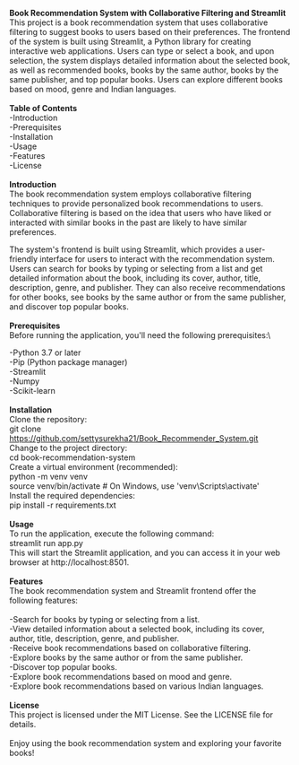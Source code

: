 **Book Recommendation System with Collaborative Filtering and Streamlit**\
This project is a book recommendation system that uses collaborative filtering to suggest books to users based on their preferences. The frontend of the system is built using Streamlit, a Python library for creating interactive web applications. Users can type or select a book, and upon selection, the system displays detailed information about the selected book, as well as recommended books, books by the same author, books by the same publisher, and top popular books. Users can explore different books based on mood, genre and Indian languages.\
\
**Table of Contents**\
-Introduction\
-Prerequisites\
-Installation\
-Usage\
-Features\
-License\
\
**Introduction**\
The book recommendation system employs collaborative filtering techniques to provide personalized book recommendations to users. Collaborative filtering is based on the idea that users who have liked or interacted with similar books in the past are likely to have similar preferences.

The system's frontend is built using Streamlit, which provides a user-friendly interface for users to interact with the recommendation system. Users can search for books by typing or selecting from a list and get detailed information about the book, including its cover, author, title, description, genre, and publisher. They can also receive recommendations for other books, see books by the same author or from the same publisher, and discover top popular books.\
\
**Prerequisites**\
Before running the application, you'll need the following prerequisites:\

-Python 3.7 or later\
-Pip (Python package manager)\
-Streamlit\
-Numpy\
-Scikit-learn\
\
**Installation**\
Clone the repository:\
git clone https://github.com/settysurekha21/Book_Recommender_System.git   \
Change to the project directory:\
cd book-recommendation-system\
Create a virtual environment (recommended):\
python -m venv venv\
source venv/bin/activate  # On Windows, use 'venv\Scripts\activate'  \
Install the required dependencies:\
pip install -r requirements.txt  \
\
**Usage**\
To run the application, execute the following command:\
streamlit run app.py\
This will start the Streamlit application, and you can access it in your web browser at http://localhost:8501.  \
\
**Features**\
The book recommendation system and Streamlit frontend offer the following features:\
\
-Search for books by typing or selecting from a list.\
-View detailed information about a selected book, including its cover, author, title, description, genre, and publisher.\
-Receive book recommendations based on collaborative filtering.\
-Explore books by the same author or from the same publisher.\
-Discover top popular books.\
-Explore book recommendations based on mood and genre.\
-Explore book recommendations based on various Indian languages.\
\
**License**\
This project is licensed under the MIT License. See the LICENSE file for details.\
\
Enjoy using the book recommendation system and exploring your favorite books!






